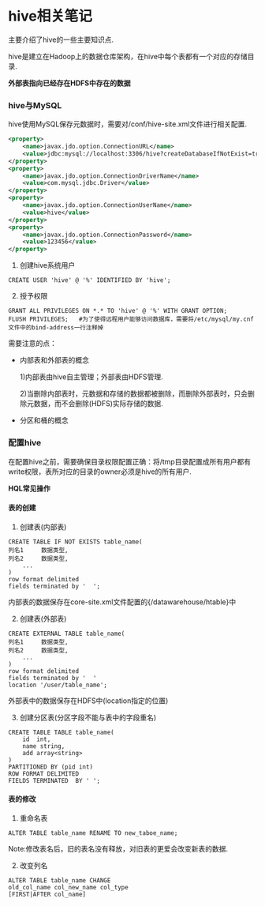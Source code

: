 # hive相关笔记
主要介绍了hive的一些主要知识点.<br>

hive是建立在Hadoop上的数据仓库架构，在hive中每个表都有一个对应的存储目录.<br>

**外部表指向已经存在HDFS中存在的数据**

### hive与MySQL

hive使用MySQL保存元数据时，需要对/conf/hive-site.xml文件进行相关配置.

```xml
<property>
    <name>javax.jdo.option.ConnectionURL</name>
    <value>jdbc:mysql://localhost:3306/hive?createDatabaseIfNotExist=true</value>
</property>
<property>
    <name>javax.jdo.option.ConnectionDriverName</name>
    <value>com.mysql.jdbc.Driver</value>
</property>
<property>
    <name>javax.jdo.option.ConnectionUserName</name>
    <value>hive</value>
</property>
<property>
    <name>javax.jdo.option.ConnectionPassword</name>
    <value>123456</value>
</property>
```



1. 创建hive系统用户

```mysql
CREATE USER 'hive' @ '%' IDENTIFIED BY 'hive';
```

2. 授予权限

```mysql
GRANT ALL PRIVILEGES ON *.* TO 'hive' @ '%' WITH GRANT OPTION;
FLUSH PRIVILEGES;	#为了使得远程用户能够访问数据库，需要将/etc/mysql/my.cnf文件中的bind-address一行注释掉
```

需要注意的点：

- 内部表和外部表的概念

  1)内部表由hive自主管理；外部表由HDFS管理.

  2)当删除内部表时，元数据和存储的数据都被删除，而删除外部表时，只会删除元数据，而不会删除(HDFS)实际存储的数据.

- 分区和桶的概念

### 配置hive

在配置hive之前，需要确保目录权限配置正确：将/tmp目录配置成所有用户都有write权限，表所对应的目录的owner必须是hive的所有用户.<br>

**HQL常见操作**<br>

#### 表的创建

1. 创建表(内部表)

```mysql
CREATE TABLE IF NOT EXISTS table_name(
列名1		数据类型,
列名2		数据类型,
    ...
)
row format delimited
fields terminated by '	';
```

内部表的数据保存在core-site.xml文件配置的{/datawarehouse/htable}中

2. 创建表(外部表)

```mysql
CREATE EXTERNAL TABLE table_name(
列名1		数据类型,
列名2		数据类型,
    ...
)
row format delimited
fields terminated by '	'
location '/user/table_name';
```

外部表中的数据保存在HDFS中(location指定的位置)

3. 创建分区表(分区字段不能与表中的字段重名)

```MySQL
CREATE TABLE TABLE table_name(
	id	int,
    name string,
    add	array<string>
)
PARTITIONED BY (pid int)
ROW FORMAT DELIMITED 
FIELDS TERMINATED  BY '	';
```

#### 表的修改

1. 重命名表

```MySQL
ALTER TABLE table_name RENAME TO new_taboe_name;
```

Note:修改表名后，旧的表名没有释放，对旧表的更爱会改变新表的数据.

2. 改变列名

```MySQL
ALTER TABLE table_name CHANGE 
old_col_name col_new_name col_type
[FIRST|AFTER col_name]
```






















